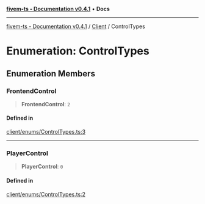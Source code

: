 [**fivem-ts - Documentation v0.4.1**](../../../README.md) • **Docs**

***

[fivem-ts - Documentation v0.4.1](../../../README.md) / [Client](../README.md) / ControlTypes

# Enumeration: ControlTypes

## Enumeration Members

### FrontendControl

> **FrontendControl**: `2`

#### Defined in

[client/enums/ControlTypes.ts:3](https://github.com/Purpose-Dev/fivem-ts/blob/main/src/client/enums/ControlTypes.ts#L3)

***

### PlayerControl

> **PlayerControl**: `0`

#### Defined in

[client/enums/ControlTypes.ts:2](https://github.com/Purpose-Dev/fivem-ts/blob/main/src/client/enums/ControlTypes.ts#L2)

